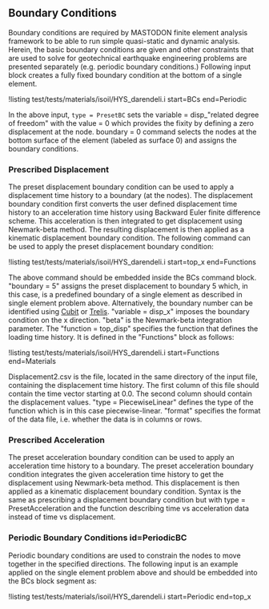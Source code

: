 ## Boundary Conditions

Boundary conditions are required by MASTODON finite element analysis framework to be able to run
simple quasi-static and dynamic analysis. Herein, the basic boundary conditions are given and other
constraints that are used to solve for geotechnical earthquake engineering problems are presented
separately (e.g. periodic boundary conditions.) Following input block creates a fully fixed boundary condition at the bottom of a single element.

!listing test/tests/materials/isoil/HYS_darendeli.i
         start=BCs
         end=Periodic

In the above input, `type = PresetBC` sets the variable = disp_"related degree of freedom" with the
value = 0 which provides the fixity by defining a zero displacement at the node. boundary = 0 command
selects the nodes at the bottom surface of the element (labeled as surface 0) and assigns the
boundary conditions.

### Prescribed Displacement

The preset displacement boundary condition can be used to apply a displacement time history to a
boundary (at the nodes). The displacement boundary condition first converts the user defined
displacement time history to an acceleration time history using Backward Euler finite difference
scheme. This acceleration is then integrated to get displacement using Newmark-beta method. The
resulting displacement is then applied as a kinematic displacement boundary condition. The following
command can be used to apply the preset displacement boundary condition:

!listing test/tests/materials/isoil/HYS_darendeli.i
         start=top_x
         end=Functions

The above command should be embedded inside the BCs command block. "boundary = 5" assigns the preset
displacement to boundary 5 which, in this case, is a predefined boundary of a single element as
described in single element problem above. Alternatively, the boundary number can be identified using [Cubit](https://cubit.sandia.gov/) or [Trelis](https://www.csimsoft.com/trelis.jsp).
"variable = disp_x" imposes the boundary condition on the x
direction. "beta" is the Newmark-beta integration parameter. The "function = top_disp" specifies the
function that defines the loading time history. It is defined in the "Functions" block as follows:

!listing test/tests/materials/isoil/HYS_darendeli.i
         start=Functions
         end=Materials

Displacement2.csv is the file, located in the same directory of the input file, containing the
displacement time history. The first column of this file should contain the time vector starting at
0.0. The second column should contain the displacement values. "type = PiecewiseLinear" defines the
type of the function which is in this case piecewise-linear. "format" specifies the format of the
data file, i.e. whether the data is in columns or rows.

### Prescribed Acceleration

The preset acceleration boundary condition can be used to apply an acceleration time history to a
boundary. The preset acceleration boundary condition integrates the given acceleration time history
to get the displacement using Newmark-beta method. This displacement is then applied as a kinematic
displacement boundary condition. Syntax is the same as prescribing a displacement boundary condition
but with type = PresetAcceleration and the function describing time vs acceleration data instead of
time vs displacement.

### Periodic Boundary Conditions id=PeriodicBC

Periodic boundary conditions are used to constrain the nodes to move together in the specified
directions. The following input is an example applied on the single element problem above and should be embedded into the BCs block segment as:

!listing test/tests/materials/isoil/HYS_darendeli.i
         start=Periodic
         end=top_x
